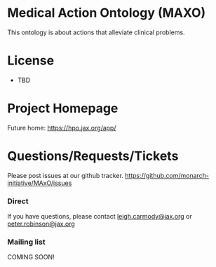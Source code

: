 # Medical Action Ontology (MAXO)
This ontology is about actions that alleviate clinical problems.

# License

 * TBD

# Project Homepage

 Future home: https://hpo.jax.org/app/
 
# Questions/Requests/Tickets

 Please post issues at our github tracker. https://github.com/monarch-initiative/MAxO/issues


### Direct

 If you have questions, please contact leigh.carmody@jax.org or peter.robinson@jax.org

### Mailing list

COMING SOON!



